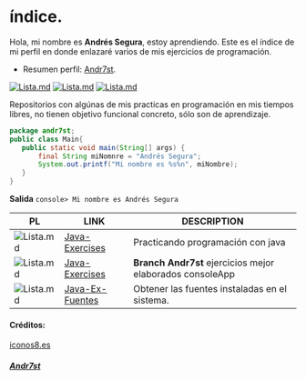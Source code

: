# índice.

Hola, mi nombre es **Andrés Segura**, estoy aprendiendo. Este es el índice de mi perfil en donde enlazaré varios de mis ejercicios de programación. 

* Resumen perfil: [Andr7st](https://github.com/Andr7st).
<!--
* Docs: [índice](https://Andr7st.github.io/index/) -->

 [![Lista.md](https://raw.github.com/Andr7st/index/master/img/Logo_java_x64.png)](https://github.com/Andr7st/Java-Exercises) <!-- Ejercicios Java -->
 [![Lista.md](https://raw.github.com/Andr7st/index/master/img/Logo_python_x64.png)](https://github.com/Andr7st/index/blob/master/src/Lista_Python.md/)
 [![Lista.md](https://raw.github.com/Andr7st/index/master/img/Logo_console_x64.png)](https://github.com/Andr7st/index/blob/master/src/Lista_Scripts.md/)

 Repositorios con algúnas de mis practicas en programación en mis tiempos libres, no tienen objetivo funcional concreto, sólo son de aprendizaje.
 
 ```java
package andr7st;
public class Main{
    public static void main(String[] args) {
        final String miNomnre = "Andrés Segura";
        System.out.printf("Mi nombre es %s%n", miNombre);
    }
}
```
**Salida**
``` console> Mi nombre es Andrés Segura ```

| PL | LINK | DESCRIPTION   |
| ------------- | ------------- | ------------- |
| ![Lista.md](https://raw.github.com/Andr7st/index/master/img/Padlock-O_x16.png) | [Java-Exercises](https://github.com/Andr7st/Java-Exercises) | Practicando programación con java |
| ![Lista.md](https://raw.github.com/Andr7st/index/master/img/Padlock-C_x16.png) | [Java-Exercises](https://github.com/Andr7st/Java-Exercises-Full) | **Branch Andr7st** ejercicios mejor elaborados consoleApp |
| ![Lista.md](https://raw.github.com/Andr7st/index/master/img/Padlock-O_x16.png) | [Java-Ex-Fuentes](https://github.com/Andr7st/Java-Ex-Fuentes) | Obtener las fuentes instaladas en el sistema. |
 
 #### Créditos:
 
 [iconos8.es](https://iconos8.es/)
  
 ##### [Andr7st](https://github.com/Andr7st)
